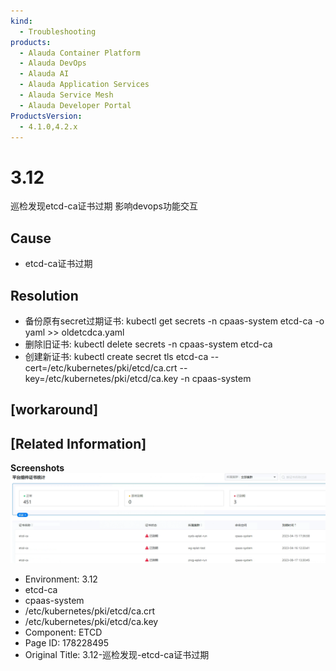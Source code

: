 ```yaml
---
kind:
  - Troubleshooting
products:
  - Alauda Container Platform
  - Alauda DevOps
  - Alauda AI
  - Alauda Application Services
  - Alauda Service Mesh
  - Alauda Developer Portal
ProductsVersion:
  - 4.1.0,4.2.x
---
```

<!-- A type of document that involves encountering a fault, diagnosing it, performing root cause analysis, and providing solutions. -->

# 3.12

巡检发现etcd-ca证书过期 影响devops功能交互

## Cause
- etcd-ca证书过期

## Resolution
- 备份原有secret过期证书: kubectl get secrets -n cpaas-system etcd-ca -o yaml >> oldetcdca.yaml
- 删除旧证书: kubectl delete secrets -n cpaas-system etcd-ca
- 创建新证书: kubectl create secret tls etcd-ca --cert=/etc/kubernetes/pki/etcd/ca.crt --key=/etc/kubernetes/pki/etcd/ca.key -n cpaas-system

## [workaround]

## [Related Information]
**Screenshots**
![](assets/3-12-xun-jian-fa-xian-etcd-cazheng-shu-guo-qi/image-2023-12-21_14-28-9.png)
- Environment: 3.12
- etcd-ca
- cpaas-system
- /etc/kubernetes/pki/etcd/ca.crt
- /etc/kubernetes/pki/etcd/ca.key
- Component: ETCD
- Page ID: 178228495
- Original Title: 3.12-巡检发现-etcd-ca证书过期
